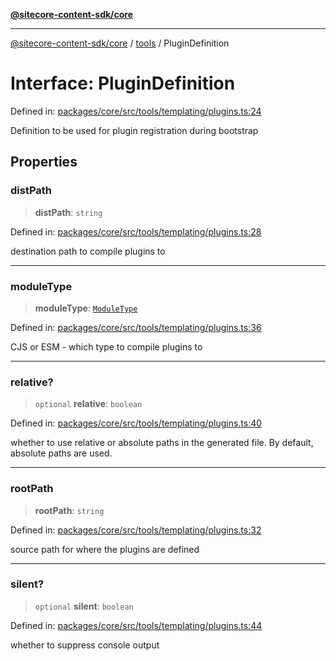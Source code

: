 [**@sitecore-content-sdk/core**](../../README.md)

***

[@sitecore-content-sdk/core](../../README.md) / [tools](../README.md) / PluginDefinition

# Interface: PluginDefinition

Defined in: [packages/core/src/tools/templating/plugins.ts:24](https://github.com/Sitecore/content-sdk/blob/7431276a7299d7d9f331859c62da70341d8eed40/packages/core/src/tools/templating/plugins.ts#L24)

Definition to be used for plugin registration during bootstrap

## Properties

### distPath

> **distPath**: `string`

Defined in: [packages/core/src/tools/templating/plugins.ts:28](https://github.com/Sitecore/content-sdk/blob/7431276a7299d7d9f331859c62da70341d8eed40/packages/core/src/tools/templating/plugins.ts#L28)

destination path to compile plugins to

***

### moduleType

> **moduleType**: [`ModuleType`](../enumerations/ModuleType.md)

Defined in: [packages/core/src/tools/templating/plugins.ts:36](https://github.com/Sitecore/content-sdk/blob/7431276a7299d7d9f331859c62da70341d8eed40/packages/core/src/tools/templating/plugins.ts#L36)

CJS or ESM - which type to compile plugins to

***

### relative?

> `optional` **relative**: `boolean`

Defined in: [packages/core/src/tools/templating/plugins.ts:40](https://github.com/Sitecore/content-sdk/blob/7431276a7299d7d9f331859c62da70341d8eed40/packages/core/src/tools/templating/plugins.ts#L40)

whether to use relative or absolute paths in the generated file. By default, absolute paths are used.

***

### rootPath

> **rootPath**: `string`

Defined in: [packages/core/src/tools/templating/plugins.ts:32](https://github.com/Sitecore/content-sdk/blob/7431276a7299d7d9f331859c62da70341d8eed40/packages/core/src/tools/templating/plugins.ts#L32)

source path for where the plugins are defined

***

### silent?

> `optional` **silent**: `boolean`

Defined in: [packages/core/src/tools/templating/plugins.ts:44](https://github.com/Sitecore/content-sdk/blob/7431276a7299d7d9f331859c62da70341d8eed40/packages/core/src/tools/templating/plugins.ts#L44)

whether to suppress console output
